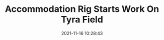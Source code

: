 ---
"title": "Accommodation Rig Starts Work On Tyra Field"
"date": "2021-11-16 10:28:43"
"feed_name": "RIGZONE"
"feed_website": "http://www.rigzone.com/"
"feed_rss": "http://www.rigzone.com/news/rss/rigzone_latest.aspx"
"link": "https://www.rigzone.com/news/accommodation_rig_starts_work_on_tyra_field-16-nov-2021-167027-article/?rss=true"
"source": "None"
"file": "_posts/2021-1-1-1e2db647e7ecd302f9f347bc7cfb4d307bc1df9b.md"
"accident": "0"
"drilling": "0"
"dead": "0"
"injured": "0"
"arrested": "0"
"place": "unknown place"
"where": "unknown site"
"causes": "unknown"
"place_uri": "unknown place"
---